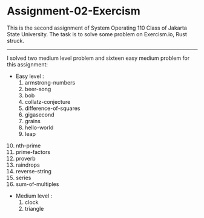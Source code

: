 # Assignment-02-Exercism
This is the second assignment of System Operating 110 Class of Jakarta State University. The task is to solve some problem on Exercism.io, Rust struck.

-------

I solved two medium level problem and sixteen easy medium problem for this assignment:
- Easy level :
  1. armstrong-numbers 
  2. beer-song 
  3. bob  
  4. collatz-conjecture 
  5. difference-of-squares 
  6. gigasecond 
  7. grains 
  8. hello-world 
  9. leap 
 10. nth-prime 
 11. prime-factors 
 12. proverb 
 13. raindrops 
 14. reverse-string 
 15. series 
 16. sum-of-multiples
- Medium level :
  1. clock
  2. triangle
